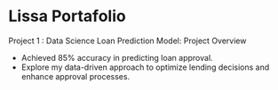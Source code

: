 # Lissa Portafolio

Project 1 : Data Science Loan Prediction Model: Project Overview
* Achieved 85% accuracy in predicting loan approval.
* Explore my data-driven approach to optimize lending decisions and enhance approval processes.
